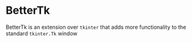 # BetterTk
BetterTk is an extension over `tkinter` that adds more functionality to the standard `tkinter.Tk` window
